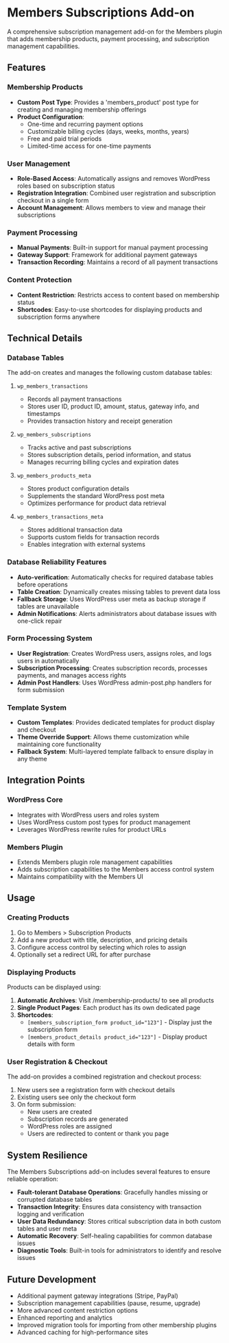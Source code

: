 # Members Subscriptions Add-on

A comprehensive subscription management add-on for the Members plugin that adds membership products, payment processing, and subscription management capabilities.

## Features

### Membership Products

- **Custom Post Type**: Provides a 'members_product' post type for creating and managing membership offerings
- **Product Configuration**: 
  - One-time and recurring payment options
  - Customizable billing cycles (days, weeks, months, years)
  - Free and paid trial periods
  - Limited-time access for one-time payments

### User Management

- **Role-Based Access**: Automatically assigns and removes WordPress roles based on subscription status
- **Registration Integration**: Combined user registration and subscription checkout in a single form
- **Account Management**: Allows members to view and manage their subscriptions

### Payment Processing

- **Manual Payments**: Built-in support for manual payment processing
- **Gateway Support**: Framework for additional payment gateways
- **Transaction Recording**: Maintains a record of all payment transactions

### Content Protection

- **Content Restriction**: Restricts access to content based on membership status
- **Shortcodes**: Easy-to-use shortcodes for displaying products and subscription forms anywhere

## Technical Details

### Database Tables

The add-on creates and manages the following custom database tables:

1. `wp_members_transactions`
   - Records all payment transactions
   - Stores user ID, product ID, amount, status, gateway info, and timestamps
   - Provides transaction history and receipt generation

2. `wp_members_subscriptions`
   - Tracks active and past subscriptions
   - Stores subscription details, period information, and status
   - Manages recurring billing cycles and expiration dates

3. `wp_members_products_meta`
   - Stores product configuration details 
   - Supplements the standard WordPress post meta
   - Optimizes performance for product data retrieval

4. `wp_members_transactions_meta`
   - Stores additional transaction data
   - Supports custom fields for transaction records
   - Enables integration with external systems

### Database Reliability Features

- **Auto-verification**: Automatically checks for required database tables before operations
- **Table Creation**: Dynamically creates missing tables to prevent data loss
- **Fallback Storage**: Uses WordPress user meta as backup storage if tables are unavailable
- **Admin Notifications**: Alerts administrators about database issues with one-click repair

### Form Processing System

- **User Registration**: Creates WordPress users, assigns roles, and logs users in automatically
- **Subscription Processing**: Creates subscription records, processes payments, and manages access rights
- **Admin Post Handlers**: Uses WordPress admin-post.php handlers for form submission

### Template System

- **Custom Templates**: Provides dedicated templates for product display and checkout
- **Theme Override Support**: Allows theme customization while maintaining core functionality
- **Fallback System**: Multi-layered template fallback to ensure display in any theme

## Integration Points

### WordPress Core

- Integrates with WordPress users and roles system
- Uses WordPress custom post types for product management
- Leverages WordPress rewrite rules for product URLs

### Members Plugin

- Extends Members plugin role management capabilities
- Adds subscription capabilities to the Members access control system
- Maintains compatibility with the Members UI

## Usage

### Creating Products

1. Go to Members > Subscription Products
2. Add a new product with title, description, and pricing details
3. Configure access control by selecting which roles to assign
4. Optionally set a redirect URL for after purchase

### Displaying Products

Products can be displayed using:

1. **Automatic Archives**: Visit /membership-products/ to see all products
2. **Single Product Pages**: Each product has its own dedicated page
3. **Shortcodes**: 
   - `[members_subscription_form product_id="123"]` - Display just the subscription form
   - `[members_product_details product_id="123"]` - Display product details with form

### User Registration & Checkout

The add-on provides a combined registration and checkout process:

1. New users see a registration form with checkout details
2. Existing users see only the checkout form
3. On form submission:
   - New users are created
   - Subscription records are generated
   - WordPress roles are assigned
   - Users are redirected to content or thank you page

## System Resilience

The Members Subscriptions add-on includes several features to ensure reliable operation:

- **Fault-tolerant Database Operations**: Gracefully handles missing or corrupted database tables
- **Transaction Integrity**: Ensures data consistency with transaction logging and verification
- **User Data Redundancy**: Stores critical subscription data in both custom tables and user meta
- **Automatic Recovery**: Self-healing capabilities for common database issues
- **Diagnostic Tools**: Built-in tools for administrators to identify and resolve issues

## Future Development

- Additional payment gateway integrations (Stripe, PayPal)
- Subscription management capabilities (pause, resume, upgrade)
- More advanced content restriction options
- Enhanced reporting and analytics
- Improved migration tools for importing from other membership plugins
- Advanced caching for high-performance sites
